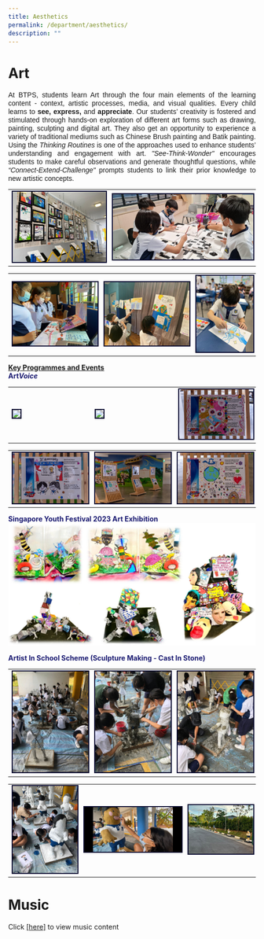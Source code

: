 ```yaml
---
title: Aesthetics
permalink: /department/aesthetics/
description: ""
---
```

# Art
<p align="justify"><font face="Arial">
At BTPS, students learn Art through the four main elements of the learning content - context, artistic processes, media, and visual qualities. Every child learns to <b>see, express,</b> and <b>appreciate</b>. Our students’ creativity is fostered and stimulated through hands-on exploration of different art forms such as drawing, painting, sculpting and digital art. They also get an opportunity to experience a variety of traditional mediums such as Chinese Brush painting and Batik painting. 
Using the <i>Thinking Routines</i> is one of the approaches used to enhance students’ understanding and engagement with art. <i>"See-Think-Wonder"</i> encourages students to make careful observations and generate thoughtful questions, while <i>“Connect-Extend-Challenge"</i> prompts students to link their prior knowledge to new artistic concepts. </font></p>
<table><tbody><tr><td width="200"><img style="border:2px solid #0A0B30" src="/images/art0001.jpeg"></td><td width="300"><img style="border:2px solid #0A0B30" src="/images/art0002.jpeg"></td></tr></tbody></table><table><tbody><tr><td width="300"><img style="border:2px solid #0A0B30" src="/images/art0003.jpeg"></td><td width="300"><img style="border:2px solid #0A0B30" src="/images/art0004.jpeg"></td><td width="200"><img style="border:2px solid #0A0B30" src="/images/art005.jpeg"></td></tr></tbody></table>

<b><u>Key Programmes and Events</u></b><br>
<font color="#191970"><b>Art<i>Voice</i></b></font>
<table><tbody><tr><td width="200"><img style="border:2px solid #0A0B30" src="/images/artvoice001.jpg"></td><td width="200"><img style="border:2px solid #0A0B30" src="/images/artvoice002.jpg"></td><td width="200"><img style="border:2px solid #0A0B30" src="/images/artvoice003.jpg"></td></tr></tbody></table>
<table><tbody><tr><td width="200"><img style="border:2px solid #0A0B30" src="/images/artvoice004.jpg"></td><td width="200"><img style="border:2px solid #0A0B30" src="/images/artvoice005.jpg"></td><td width="200"><img style="border:2px solid #0A0B30" src="/images/artvoice006.jpg"></td></tr></tbody></table>


<font color="#191970"><b>Singapore Youth Festival 2023 Art Exhibition</b></font>
<img src="/images/art003.jpg">​

<font color="#191970"><b>Artist In School Scheme (Sculpture Making - Cast In Stone)</b></font>
<table><tbody><tr><td width="200"><img style="border:2px solid #0A0B30" src="/images/artistinschool001.jpeg"></td><td width="200"><img style="border:2px solid #0A0B30" src="/images/artistinschool002.jpeg"></td><td width="200"><img style="border:2px solid #0A0B30" src="/images/artistinschool003.jpeg"></td></tr></tbody></table>
<table><tbody><tr><td width="200"><img style="border:2px solid #0A0B30" src="/images/artistinschool004.jpeg"></td><td width="300"><img style="border:2px solid #0A0B30" src="/images/artistinschool005.jpeg"></td><td width="200"><img style="border:2px solid #0A0B30" src="/images/artistinschool006.jpeg"></td></tr></tbody></table>

# Music
Click [[here]](/key-programmes/learning-for-life-programme/) to view music content
